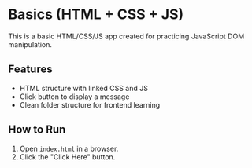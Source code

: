 # Basics (HTML + CSS + JS)

This is a basic HTML/CSS/JS app created for practicing JavaScript DOM manipulation.

## Features

- HTML structure with linked CSS and JS
- Click button to display a message
- Clean folder structure for frontend learning

## How to Run

1. Open `index.html` in a browser.
2. Click the "Click Here" button.
